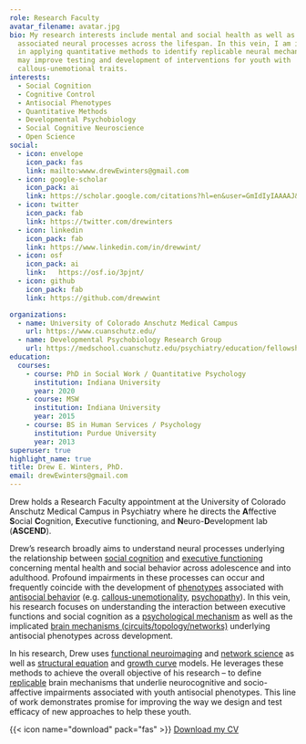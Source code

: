 ```yaml
---
role: Research Faculty
avatar_filename: avatar.jpg
bio: My research interests include mental and social health as well as their
  associated neural processes across the lifespan. In this vein, I am interested
  in applying quantitative methods to identify replicable neural mechanisms that
  may improve testing and development of interventions for youth with
  callous-unemotional traits.
interests:
  - Social Cognition
  - Cognitive Control
  - Antisocial Phenotypes
  - Quantitative Methods
  - Developmental Psychobiology
  - Social Cognitive Neuroscience
  - Open Science
social:
  - icon: envelope
    icon_pack: fas
    link: mailto:wwww.drewEwinters@gmail.com
  - icon: google-scholar
    icon_pack: ai
    link: https://scholar.google.com/citations?hl=en&user=GmIdIyIAAAAJ&view_op=list_works&sortby=pubdate
  - icon: twitter
    icon_pack: fab
    link: https://twitter.com/drewinters
  - icon: linkedin
    icon_pack: fab
    link: https://www.linkedin.com/in/drewwint/
  - icon: osf
    icon_pack: ai
    link:	https://osf.io/3pjnt/
  - icon: github
    icon_pack: fab
    link: https://github.com/drewwint

organizations:
  - name: University of Colorado Anschutz Medical Campus
    url: https://www.cuanschutz.edu/
  - name: Developmental Psychobiology Research Group
    url: https://medschool.cuanschutz.edu/psychiatry/education/fellowships/developmental-psychobiology-research-group
education:
  courses:
    - course: PhD in Social Work / Quantitative Psychology
      institution: Indiana University
      year: 2020
    - course: MSW
      institution: Indiana University
      year: 2015
    - course: BS in Human Services / Psychology 
      institution: Purdue University
      year: 2013
superuser: true
highlight_name: true
title: Drew E. Winters, PhD.
email: drewEwinters@gmail.com
---
```

Drew holds a Research Faculty appointment at the University of Colorado Anschutz Medical Campus in Psychiatry where he directs the **A**ffective **S**ocial **C**ognition, **E**xecutive functioning, and **N**euro-**D**evelopment lab (**ASCEND**).

Drew’s research broadly aims to understand neural processes underlying the relationship between [social cognition](https://en.wikipedia.org/wiki/Social_cognition)  and [executive functioning](https://en.wikipedia.org/wiki/Executive_functions) concerning mental health and social behavior across adolescence and into adulthood. Profound impairments in these processes can occur and frequently coincide with the development of [phenotypes](https://en.wikipedia.org/wiki/Phenotype) associated with [antisocial behavior](https://en.wikipedia.org/wiki/Anti-social_behaviour) (e.g. [callous-unemotionality](https://en.wikipedia.org/wiki/Callous_and_unemotional_traits), [psychopathy](https://en.wikipedia.org/wiki/Psychopathy)). In this vein, his research focuses on understanding the interaction between executive functions and social cognition as a [psychological mechanism](https://link.springer.com/referenceworkentry/10.1007%2F978-3-319-24612-3_1562) as well as the implicated [brain mechanisms (circuits/topology/networks)](https://doi.org/10.1038/s41583-023-00778-7) underlying antisocial phenotypes across development. 

In his research, Drew uses [functional neuroimaging](https://en.wikipedia.org/wiki/Functional_neuroimaging) and [network science](https://en.wikipedia.org/wiki/Network_science) as well as [structural equation](https://en.wikipedia.org/wiki/Structural_equation_modeling) and [growth curve](https://en.wikipedia.org/wiki/Growth_curve_(statistics)) models. He leverages these methods to achieve the overall objective of his research – to define [replicable](https://www.ncbi.nlm.nih.gov/books/NBK547546/) brain mechanisms that underlie neurocognitive and socio-affective impairments associated with youth antisocial phenotypes. This line of work demonstrates promise for improving the way we design and test efficacy of new approaches to help these youth. 

{{< icon name="download" pack="fas" >}} [Download my CV](https://raw.githubusercontent.com/drewwint/drewEwinters.site/master/static/uploads/CV.pdf)
